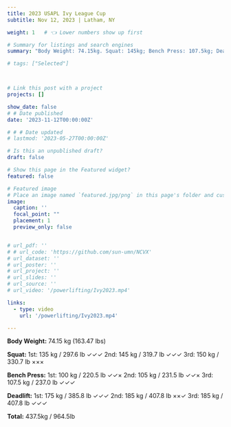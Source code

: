 ```yaml
---
title: 2023 USAPL Ivy League Cup
subtitle: Nov 12, 2023 | Latham, NY

weight: 1   # 👈 Lower numbers show up first

# Summary for listings and search engines
summary: "Body Weight: 74.15kg. Squat: 145kg; Bench Press: 107.5kg; Deadlift: 185kg. Total 437.5kg. "

# tags: ["Selected"]



# Link this post with a project
projects: []

show_date: false
# # Date published
date: '2023-11-12T00:00:00Z'

# # # Date updated
# lastmod: '2023-05-27T00:00:00Z'

# Is this an unpublished draft?
draft: false

# Show this page in the Featured widget?
featured: false

# Featured image
# Place an image named `featured.jpg/png` in this page's folder and customize its options here.
image:
  caption: ''
  focal_point: ""
  placement: 1
  preview_only: false


# url_pdf: ''
# # url_code: 'https://github.com/sun-umn/NCVX'
# url_dataset: ''
# url_poster: ''
# url_project: ''
# url_slides: ''
# url_source: ''
# url_video: '/powerlifting/Ivy2023.mp4'

links:
  - type: video
    url: '/powerlifting/Ivy2023.mp4'

---
```


**Body Weight:** 74.15 kg (163.47 lbs)

**Squat:**
1st: 135 kg / 297.6 lb ✓✓✓
2nd: 145 kg / 319.7 lb ✓✓✓
3rd: 150 kg / 330.7 lb ×××

**Bench Press:**
1st: 100 kg / 220.5 lb ✓✓× 
2nd: 105 kg / 231.5 lb ✓✓× 
3rd: 107.5 kg / 237.0 lb ✓✓✓ 

**Deadlift:**
1st: 175 kg / 385.8 lb ✓✓✓ 
2nd: 185 kg / 407.8 lb ××✓ 
3rd: 185 kg / 407.8 lb ✓✓✓

**Total:** 437.5kg / 964.5lb